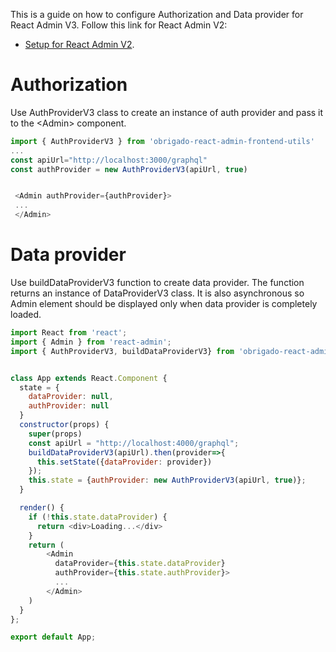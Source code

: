 This is a guide on how to configure Authorization and Data provider for React Admin V3. Follow this link for React Admin V2:
+ [Setup for React Admin V2](V2.md).

# Authorization
Use AuthProviderV3 class to create an instance of auth provider and pass it to the \<Admin> component. 
```javascript
import { AuthProviderV3 } from 'obrigado-react-admin-frontend-utils'
...
const apiUrl="http://localhost:3000/graphql"
const authProvider = new AuthProviderV3(apiUrl, true)


 <Admin authProvider={authProvider}>
 ...
 </Admin>
```
# Data provider
Use buildDataProviderV3 function to create data provider. The function returns an instance of DataProviderV3 class. It is also asynchronous so Admin element should be displayed only when data provider is completely loaded.
```javascript
import React from 'react';
import { Admin } from 'react-admin';
import { AuthProviderV3, buildDataProviderV3} from 'obrigado-react-admin-frontend-utils';


class App extends React.Component {
  state = {
    dataProvider: null,
    authProvider: null
  }
  constructor(props) {
    super(props)
    const apiUrl = "http://localhost:4000/graphql";
    buildDataProviderV3(apiUrl).then(provider=>{
      this.setState({dataProvider: provider})
    });
    this.state = {authProvider: new AuthProviderV3(apiUrl, true)};
  }

  render() {
    if (!this.state.dataProvider) {
      return <div>Loading...</div>
    }
    return (
        <Admin 
          dataProvider={this.state.dataProvider} 
          authProvider={this.state.authProvider}>
          ...
        </Admin>
    )
  }
};

export default App;
```
